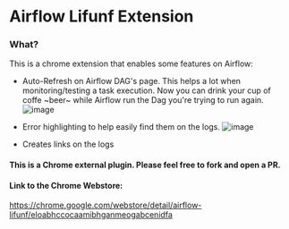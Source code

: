 # Airflow Lifunf Extension

### What?
This is a chrome extension that enables some features on Airflow:

-  Auto-Refresh on Airflow DAG's page.
This helps a lot when monitoring/testing a task execution.
Now you can drink your cup of coffe ~beer~ while Airflow run the Dag you're trying to run again.
![image](https://user-images.githubusercontent.com/13151948/74528189-602a3b80-4f06-11ea-8294-2ec4f6771864.png)

- Error highlighting to help easily find them on the logs.
![image](https://user-images.githubusercontent.com/13151948/74528295-b26b5c80-4f06-11ea-9402-e60483a802bb.png)

- Creates links on the logs
 


#### This is a Chrome external plugin. Please feel free to fork and open a PR.


#### Link to the Chrome Webstore: 
https://chrome.google.com/webstore/detail/airflow-lifunf/eloabhccocaamibhganmeogabcenidfa
